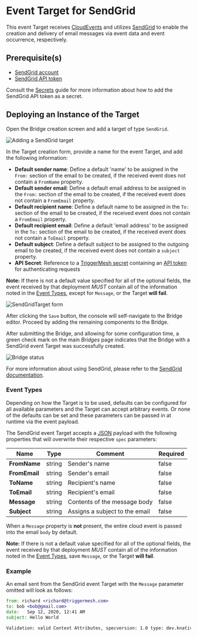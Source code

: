 # Event Target for SendGrid

This event Target receives [CloudEvents][ce] and utilizes [SendGrid][sg] to enable the creation and delivery of email messages via event data and event occurrence, respectively.

## Prerequisite(s)

- [SendGrid account][sgSU]
- [SendGrid API token][api]

Consult the [Secrets](../guides/secrets.md) guide for more information about how to add the SendGrid API token as a secret.

## Deploying an Instance of the Target

Open the Bridge creation screen and add a target of type `SendGrid`.

![Adding a SendGrid target](../images/sendgrid-target/create-bridge-1.png)

In the Target creation form, provide a name for the event Target, and add the following information:

- **Default sender name**: Define a default 'name' to be assigned in the `From:` section of the email to be created, if the received event does not contain a `FromName` property.
- **Default sender email**: Define a default email address to be assigned in the `From:` section of the email to be created, if the received event does not contain a `FromEmail` property.
- **Default recipient name**: Define a default name to be assigned in the `To:` section of the email to be created, if the received event does not contain a `FromEmail` property.
- **Default recipient email**: Define a default 'email address' to be assigned in the `To:` section of the email to be created, if the received event does not contain a `ToEmail` property.
- **Default subject**: Define a default subject to be assigned to the outgoing email to be created, if the received event does not contain a `subject` property.
- **API Secret**: Reference to a [TriggerMesh secret](../guides/secrets.md) containing an [API token][api] for authenticating requests

**Note:** If there is not a default value specified for all of the optional fields, the event received by that deployment *MUST* contain all of the information noted in the [Event Types](#event-types), except for `Message`, or the Target **will fail**.

![SendGridTarget form](../images/sendgrid-target/create-bridge-2.png)

After clicking the `Save` button, the console will self-navigate to the Bridge editor. Proceed by adding the remaining components to the Bridge.

After submitting the Bridge, and allowing for some configuration time, a green check mark on the main _Bridges_ page indicates that the Bridge with a SendGrid event Target was successfully created.

![Bridge status](../images/bridge-status-green.png)

For more information about using SendGrid, please refer to the [SendGrid documentation][docs].

### Event Types

Depending on how the Target is to be used, defaults can be configured for all available parameters and the Target can accept arbitrary events. Or none of the defaults can be set and these parameters can be passed in at runtime via the event payload.

The SendGrid event Target accepts a [JSON][ce-jsonformat] payload with the following properties that will overwrite their respective `spec` parameters:

| Name  |  Type |  Comment | Required
|---|---|---|---|
| **FromName** | string | Sender's name |false |
| **FromEmail** | string | Sender's email | false |
| **ToName** | string | Recipient's name | false |
| **ToEmail** | string | Recipient's email | false |
| **Message** | string | Contents of the message body | false |
| **Subject** | string | Assigns a subject to the email | false |

When a `Message` property is **not** present, the entire cloud event is passed into the email `body` by default.

**Note:** If there is not a default value specified for all of the optional fields, the event received by that deployment *MUST* contain all of the information noted in the [Event Types](#event-types), save `Message`, or the Target **will fail**.

### Example

An email sent from the SendGrid event Target with the `Message` parameter omitted will look as follows:

```email
from: richard <richard@triggermesh.com>
to:	bob <bob@gmail.com>
date:	Sep 12, 2020, 12:41 AM
subject: Hello World

Validation: valid Context Attributes, specversion: 1.0 type: dev.knative.samples.helloworld source: dev.knative.samples/helloworldsource id: 536808d3-88be-4077-9d7a-a3f162705f79 time: 2020-09-12T04:41:00.000610299Z datacontenttype: application/json Extensions, knativearrivaltime: 2020-09-12T04:41:00.006331845Z knativehistory: default-kne-trigger-kn-channel.midimansland.svc.cluster.local Data, { "event":"data"} 
```

[sgSU]:https://signup.sendgrid.com/
[sg]:https://sendgrid.com/
[api]:https://sendgrid.com/docs/ui/account-and-settings/api-keys/

[ce]: https://cloudevents.io/
[ce-jsonformat]: https://github.com/cloudevents/spec/blob/v1.0/json-format.md
[docs]: https://sendgrid.com/docs/
